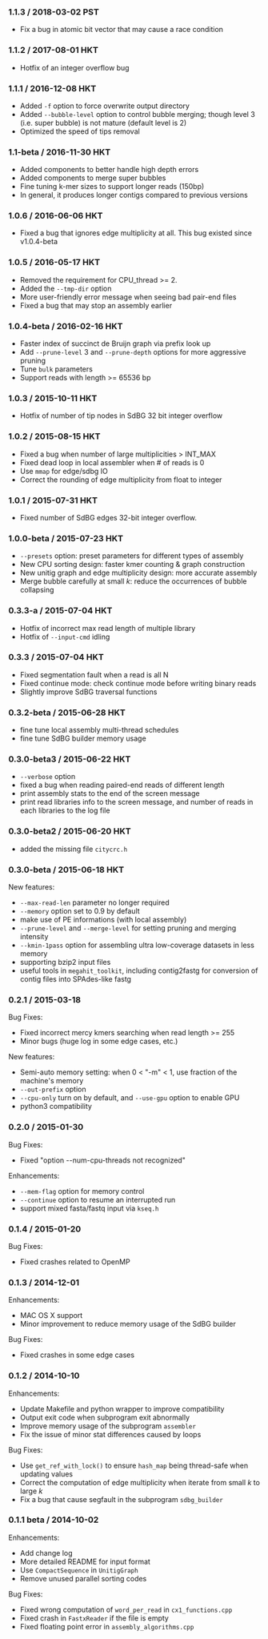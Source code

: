 ### 1.1.3 / 2018-03-02 PST

* Fix a bug in atomic bit vector that may cause a race condition

### 1.1.2 / 2017-08-01 HKT

* Hotfix of an integer overflow bug

### 1.1.1 / 2016-12-08 HKT

* Added `-f` option to force overwrite output directory
* Added `--bubble-level` option to control bubble merging; though level 3 (i.e. super bubble) is not mature (default level is 2)
* Optimized the speed of tips removal

### 1.1-beta / 2016-11-30 HKT

* Added components to better handle high depth errors
* Added components to merge super bubbles
* Fine tuning k-mer sizes to support longer reads (150bp)
* In general, it produces longer contigs compared to previous versions

### 1.0.6 / 2016-06-06 HKT

* Fixed a bug that ignores edge multiplicity at all. This bug existed since v1.0.4-beta

### 1.0.5 / 2016-05-17 HKT

* Removed the requirement for CPU_thread >= 2.
* Added the `--tmp-dir` option
* More user-friendly error message when seeing bad pair-end files
* Fixed a bug that may stop an assembly earlier

### 1.0.4-beta / 2016-02-16 HKT

* Faster index of succinct de Bruijn graph via prefix look up
* Add `--prune-level` 3 and `--prune-depth` options for more aggressive pruning
* Tune `bulk` parameters
* Support reads with length >= 65536 bp

### 1.0.3 / 2015-10-11 HKT

* Hotfix of number of tip nodes in SdBG 32 bit integer overflow

### 1.0.2 / 2015-08-15 HKT

* Fixed a bug when number of large multiplicities > INT_MAX
* Fixed dead loop in local assembler when # of reads is 0
* Use `mmap` for edge/sdbg IO
* Correct the rounding of edge multiplicity from float to integer

### 1.0.1 / 2015-07-31 HKT

* Fixed number of SdBG edges 32-bit integer overflow.

### 1.0.0-beta / 2015-07-23 HKT

* `--presets` option: preset parameters for different types of assembly
* New CPU sorting design: faster kmer counting & graph construction
* New unitig graph and edge multiplicity design: more accurate assembly
* Merge bubble carefully at small *k*: reduce the occurrences of bubble collapsing

### 0.3.3-a / 2015-07-04 HKT

* Hotfix of incorrect max read length of multiple library
* Hotfix of `--input-cmd` idling

### 0.3.3 / 2015-07-04 HKT

* Fixed segmentation fault when a read is all N
* Fixed continue mode: check continue mode before writing binary reads
* Slightly improve SdBG traversal functions

### 0.3.2-beta / 2015-06-28 HKT

* fine tune local assembly multi-thread schedules
* fine tune SdBG builder memory usage

### 0.3.0-beta3 / 2015-06-22 HKT

* `--verbose` option
* fixed a bug when reading paired-end reads of different length
* print assembly stats to the end of the screen message
* print read libraries info to the screen message, and number of reads in each libraries to the log file

### 0.3.0-beta2 / 2015-06-20 HKT

* added the missing file `citycrc.h`

### 0.3.0-beta / 2015-06-18 HKT

New features:

* `--max-read-len` parameter no longer required
* `--memory` option set to 0.9 by default
* make use of PE informations (with local assembly)
* `--prune-level` and `--merge-level` for setting pruning and merging intensity
* `--kmin-1pass` option for assembling ultra low-coverage datasets in less memory
* supporting bzip2 input files
* useful tools in `megahit_toolkit`, including contig2fastg for conversion of contig files into SPAdes-like fastg

### 0.2.1 / 2015-03-18
Bug Fixes:

* Fixed incorrect mercy kmers searching when read length >= 255
* Minor bugs (huge log in some edge cases, etc.)

New features:

* Semi-auto memory setting: when 0 < "-m" < 1, use fraction of the machine's memory
* `--out-prefix` option
* `--cpu-only` turn on by default, and `--use-gpu` option to enable GPU
* python3 compatibility

### 0.2.0 / 2015-01-30
Bug Fixes:

* Fixed "option --num-cpu-threads not recognized"

Enhancements:

* `--mem-flag` option for memory control
* `--continue` option to resume an interrupted run
* support mixed fasta/fastq input via `kseq.h`

### 0.1.4 / 2015-01-20
Bug Fixes:

* Fixed crashes related to OpenMP

### 0.1.3 / 2014-12-01

Enhancements:

* MAC OS X support
* Minor improvement to reduce memory usage of the SdBG builder

Bug Fixes:

* Fixed crashes in some edge cases

### 0.1.2 / 2014-10-10

Enhancements:

* Update Makefile and python wrapper to improve compatibility
* Output exit code when subprogram exit abnormally
* Improve memory usage of the subprogram `assembler`
* Fix the issue of minor stat differences caused by loops

Bug Fixes:

* Use `get_ref_with_lock()` to ensure `hash_map` being thread-safe when updating values
* Correct the computation of edge multiplicity when iterate from small *k* to large *k*
* Fix a bug that cause segfault in the subprogram `sdbg_builder`


### 0.1.1 beta / 2014-10-02

Enhancements:

* Add change log
* More detailed README for input format
* Use `CompactSequence` in `UnitigGraph`
* Remove unused parallel sorting codes

Bug Fixes:

* Fixed wrong computation of `word_per_read` in `cx1_functions.cpp`
* Fixed crash in `FastxReader` if the file is empty
* Fixed floating point error in `assembly_algorithms.cpp`
